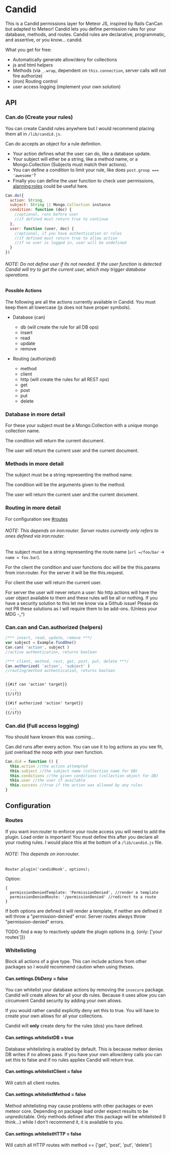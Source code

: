 Candid
===============

This is a Candid permissions layer for Meteor JS, inspired by Rails CanCan but adapted to Meteor! 
Candid lets you define permission rules for your database, methods, and routes.
Candid rules are declarative, programmatic, and assertive, or you know... candid. 

What you get for free:

* Automatically generate allow/deny for collections 
* js and html helpers
* Methods (via `_.wrap`, dependent on `this.connection`, server calls will not fire authorize)
* (iron) Routing control
* user access logging (implement your own solution)

## API

### Can.do (Create your rules) 

You can create Candid rules anywhere but I would recommend placing them all in `/lib/candid.js`.

Can.do accepts an object for a rule definition. 

* Your action defines what the user can do, like a database update. 
* Your subject will ether be a string, like a method name, or a Mongo.Collection
(Subjects must match their actions).
* You can define a condition to limit your rule, like does `post.group === 'awesome'`?
* Finally you can define the user function to check user permissions, 
[alanning:roles](https://atmospherejs.com/alanning/roles) could be useful here.  

```js
Can.do({
  action: String,
  subject: String || Mongo.Collection instance 
  condition: function (doc) {
    //optional, runs before user
    //if defined must return true to continue
  },
  user: function (user, doc) {
    //optional, if you have authentication or roles
    //if defined must return true to allow action
    //if no user is logged in, user will be undefined
  }
})
```
###### NOTE: Do not define user if its not needed. If the user function is detected Candid will try to get the current user, which may trigger database operations.

#### Possible Actions

The following are all the actions currently available in Candid. You must keep them all lowercase (js does not have proper symbols).

* Database (can)
  * db (will create the rule for all DB ops) 
  * insert
  * read
  * update
  * remove

* Routing (authorized)
  * method
  * client
  * http (will create the rules for all REST ops)
  * get
  * post
  * put
  * delete


### Database in more detail
For these your subject must be a Mongo.Collection with a unique mongo collection name.

The condition will return the current document.

The user will return the current user and the current document.

### Methods in more detail  
The subject must be a string representing the method name. 

The condition will be the arguments given to the method.

The user will return the current user and the current document.

### Routing in more detail  
For configuration see [#routes](#routes)

###### NOTE: This depends on iron:router. Server routes currently only refers to ones defined via iron:router. 

The subject must be a string representing the route name (`url =/foo/bar` -> `name = foo.bar`).

For the client the condition and user functions doc will be the this.params from iron:router. 
For the server it will be the this.request.

For client the user will return the current user.

For server the user will never return a user:
No http actions will have the user object available to them and these rules will be all or nothing. 
If you have a security solution to this let me know via a Github issue! 
Please do not PR these solutions as I will require them to be add-ons. (Unless your MDG -_^)

### Can.can and Can.authorized (helpers)

```js
/*** insert, read, update, remove ***/
var subject = Example.findOne()
Can.can( 'action', subject )
//active authentication, returns boolean

/*** client, method, rest, get, post, put, delete ***/
Can.authorized( 'action', 'subject' ) 
//routing/method authentication, returns boolean
```

```html

{{#if can 'action' target}}
  ...
{{/if}}

{{#if authorized 'action' target}}
  ...
{{/if}}

```

### Can.did (Full access logging)

You should have known this was coming...

Can.did runs after every action. You can use it to log actions as you see fit, just overload the noop with your own function.

```js
Can.did = function () {
  this.action //the action attempted 
  this.subject //the subject name (collection name for DB) 
  this.conditions //the given conditions (collection object for DB) 
  this.user //the user if available 
  this.success //true if the action was allowed by any rules
}
```

## Configuration

### Routes

If you want iron:router to enforce your route access you will need to add the plugin.
Load order is important! You must define this after you declare all your routing rules.
I would place this at the bottom of a `/lib/candid.js` file.

###### NOTE: This depends on iron:router.

`Router.plugin('candidHook', options);`

Option: 
```
{
  permissionDeniedTemplate: 'PermissionDenied', //render a template
  permissionDeniedRoute: '/permissionDenied' //redirect to a route
}
```
If both options are defined it will render a template, 
if neither are defined it will throw a "permission-denied" error. 
Server routes always throw "permission-denied" errors.

TODO: find a way to reactively update the plugin options (e.g. {only: ['your routes']})

### Whitelisting 

Block all actions of a give type. 
This can include actions from other packages so I would recommend caution when using theses.


#### Can.settings.DbDeny = false
You can whitelist your database actions by removing the `insecure` package. 
Candid will create allows for all your db rules. 
Because it uses allow you can circumvent Candid security by adding your own allows.

If you would rather candid explicitly deny set this to true.
You will have to create your own allows for all your collections.

Candid will **only** create deny for the rules (dos) you have defined.

#### Can.settings.whitelistDB = true
Database whitelisting is enabled by default. 
This is because meteor denies DB writes if no allows pass.
If you have your own allow/deny calls you can set this to false and if no rules applies 
Candid will return true.

#### Can.settings.whitelistClient = false
Will catch all client routes. 

#### Can.settings.whitelistMethod = false
Method whitelisting may cause problems with other packages or even meteor core.
Depending on package load order expect results to be unpredictable.
Only methods defined after this package will be whitelisted (I think...)
while I don't recommend it, it is available to you.

#### Can.settings.whitelistHTTP = false
Will catch all HTTP routes with method == ['get', 'post', 'put', 'delete']

